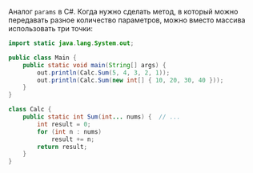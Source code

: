 Аналог `params` в C#. Когда нужно сделать метод, в который можно передавать разное количество параметров, можно вместо массива использовать три точки:

```java
import static java.lang.System.out;

public class Main {
    public static void main(String[] args) {
        out.println(Calc.Sum(5, 4, 3, 2, 1));
        out.println(Calc.Sum(new int[] { 10, 20, 30, 40 }));
    }
}

class Calc {
    public static int Sum(int... nums) {  // ...
        int result = 0;
        for (int n : nums)
            result += n;
        return result;
    }
}
```

